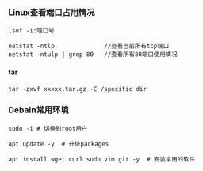 ### Linux查看端口占用情况
```shell
lsof -i:端口号

netstat -ntlp              //查看当前所有tcp端口
netstat -ntulp | grep 80   //查看所有80端口使用情况
```

#### tar
```shell
tar -zxvf xxxxx.tar.gz -C /specific dir 
```

### Debain常用环境
```shell
sudo -i # 切换到root用户

apt update -y  # 升级packages

apt install wget curl sudo vim git -y  # 安装常用的软件
```